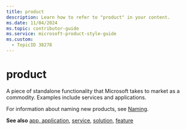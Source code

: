 ```yaml
---
title: product
description: Learn how to refer to "product" in your content.
ms.date: 11/04/2024
ms.topic: contributor-guide
ms.service: microsoft-product-style-guide
ms.custom:
  - TopicID 38278
---
```



# product

A piece of standalone functionality that Microsoft takes to market as a commodity. Examples include services and applications.  

For information about naming new products, see [Naming](~\naming\naming.md).

**See also** [app, application](~\a_z_names_terms\a\app-application.md), [service](~\a_z_names_terms\s\service.md), [solution](~\a_z_names_terms\s\solution.md), [feature](~\a_z_names_terms\f\feature.md)  

